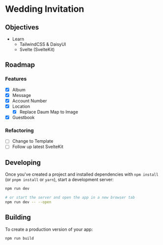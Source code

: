 # Wedding Invitation

## Objectives

- Learn
  - TailwindCSS & DaisyUI
  - Svelte (SvelteKit)

## Roadmap

### Features

- [x] Album
- [x] Message
- [x] Account Number
- [x] Location
  - [x] Replace Daum Map to Image
- [x] Guestbook

### Refactoring

- [ ] Change to Template
- [ ] Follow up latest SvelteKit

## Developing

Once you've created a project and installed dependencies with `npm install` (or `pnpm install` or `yarn`), start a development server:

```bash
npm run dev

# or start the server and open the app in a new browser tab
npm run dev -- --open
```

## Building

To create a production version of your app:

```bash
npm run build
```
